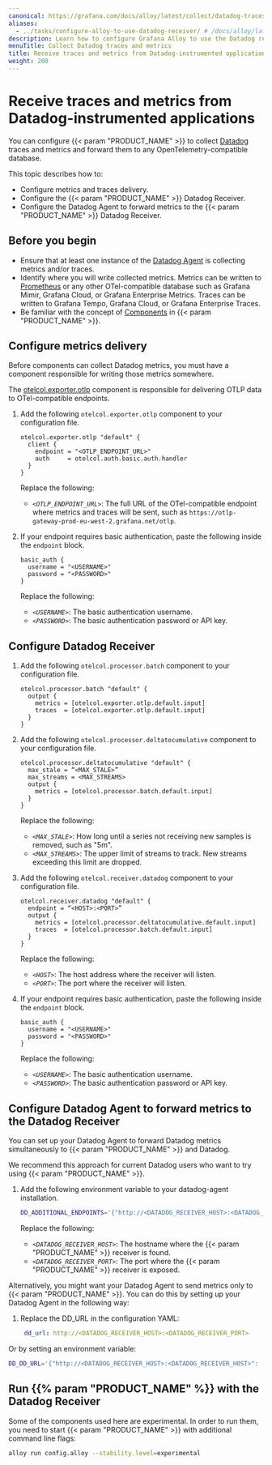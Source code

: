 ```yaml
---
canonical: https://grafana.com/docs/alloy/latest/collect/datadog-traces-metrics/
aliases:
  - ../tasks/configure-alloy-to-use-datadog-receiver/ # /docs/alloy/latest/tasks/configure-alloy-to-use-datadog-receiver/
description: Learn how to configure Grafana Alloy to use the Datadog receiver
menuTitle: Collect Datadog traces and metrics
title: Receive traces and metrics from Datadog-instrumented applications
weight: 200
---
```


# Receive traces and metrics from Datadog-instrumented applications

You can configure {{< param "PRODUCT_NAME" >}} to collect [Datadog][] traces and metrics and forward them to any OpenTelemetry-compatible database.

This topic describes how to:

* Configure metrics and traces delivery.
* Configure the {{< param "PRODUCT_NAME" >}} Datadog Receiver.
* Configure the Datadog Agent to forward metrics to the {{< param "PRODUCT_NAME" >}} Datadog Receiver.

## Before you begin

* Ensure that at least one instance of the [Datadog Agent][] is collecting metrics and/or traces.
* Identify where you will write collected metrics.
  Metrics can be written to [Prometheus]() or any other OTel-compatible database such as Grafana Mimir, Grafana Cloud, or Grafana Enterprise Metrics.
  Traces can be written to Grafana Tempo, Grafana Cloud, or Grafana Enterprise Traces.
* Be familiar with the concept of [Components][] in {{< param "PRODUCT_NAME" >}}.

## Configure metrics delivery

Before components can collect Datadog metrics, you must have a component responsible for writing those metrics somewhere.

The [otelcol.exporter.otlp][] component is responsible for delivering OTLP data to OTel-compatible endpoints.

1. Add the following `otelcol.exporter.otlp` component to your configuration file.

   ```alloy
   otelcol.exporter.otlp "default" {
     client {
       endpoint = "<OTLP_ENDPOINT_URL>"
       auth     = otelcol.auth.basic.auth.handler
     }
   }
   ```

   Replace the following:

    - _`<OTLP_ENDPOINT_URL>`_: The full URL of the OTel-compatible endpoint where metrics and traces will be sent, such as `https://otlp-gateway-prod-eu-west-2.grafana.net/otlp`.

1. If your endpoint requires basic authentication, paste the following inside the `endpoint` block.

   ```alloy
   basic_auth {
     username = "<USERNAME>"
     password = "<PASSWORD>"
   }
   ```

   Replace the following:

    - _`<USERNAME>`_: The basic authentication username.
    - _`<PASSWORD>`_: The basic authentication password or API key.

## Configure Datadog Receiver

1. Add the following `otelcol.processor.batch` component to your configuration file.

   ```alloy
   otelcol.processor.batch "default" {
     output {
       metrics = [otelcol.exporter.otlp.default.input]
       traces  = [otelcol.exporter.otlp.default.input]
     }
   }
   ```

1. Add the following `otelcol.processor.deltatocumulative` component to your configuration file.

   ```alloy
   otelcol.processor.deltatocumulative "default" {
     max_stale = “<MAX_STALE>”
     max_streams = <MAX_STREAMS>
     output {
       metrics = [otelcol.processor.batch.default.input]
     }
   }
   ```

   Replace the following:

    - _`<MAX_STALE>`_: How long until a series not receiving new samples is removed, such as "5m".
    - _`<MAX_STREAMS>`_: The upper limit of streams to track. New streams exceeding this limit are dropped.

1. Add the following `otelcol.receiver.datadog` component to your configuration file.

   ```alloy
   otelcol.receiver.datadog "default" {
     endpoint = “<HOST>:<PORT>”
     output {
       metrics = [otelcol.processor.deltatocumulative.default.input]
       traces  = [otelcol.processor.batch.default.input]
     }
   }
   ```

    Replace the following:

    - _`<HOST>`_: The host address where the receiver will listen.
    - _`<PORT>`_: The port where the receiver will listen.

1. If your endpoint requires basic authentication, paste the following inside the `endpoint` block.

   ```alloy
   basic_auth {
     username = "<USERNAME>"
     password = "<PASSWORD>"
   }
   ```

    Replace the following:

    - _`<USERNAME>`_: The basic authentication username.
    - _`<PASSWORD>`_: The basic authentication password or API key.

## Configure Datadog Agent to forward metrics to the Datadog Receiver

You can set up your Datadog Agent to forward Datadog metrics simultaneously to {{< param "PRODUCT_NAME" >}} and Datadog.

We recommend this approach for current Datadog users who want to try using {{< param "PRODUCT_NAME" >}}.

1. Add the following environment variable to your datadog-agent installation.

   ```bash
   DD_ADDITIONAL_ENDPOINTS='{"http://<DATADOG_RECEIVER_HOST>:<DATADOG_RECEIVER_HOST>": ["datadog-receiver"]}'
   ```

   Replace the following:

    - _`<DATADOG_RECEIVER_HOST>`_: The hostname where the {{< param "PRODUCT_NAME" >}} receiver is found.
    - _`<DATADOG_RECEIVER_PORT>`_: The port where the {{< param "PRODUCT_NAME" >}} receiver is exposed.

Alternatively, you might want your Datadog Agent to send metrics only to {{< param "PRODUCT_NAME" >}}. 
You can do this by setting up your Datadog Agent in the following way:

1. Replace the DD_URL in the configuration YAML:

   ```yaml
    dd_url: http://<DATADOG_RECEIVER_HOST>:<DATADOG_RECEIVER_PORT>
   ```
Or by setting an environment variable:


   ```bash
   DD_DD_URL='{"http://<DATADOG_RECEIVER_HOST>:<DATADOG_RECEIVER_HOST>": ["datadog-receiver"]}'
   ```

## Run {{% param "PRODUCT_NAME" %}} with the Datadog Receiver

Some of the components used here are experimental. In order to run them, you need to start {{< param "PRODUCT_NAME" >}} with additional command line flags:

   ```bash
   alloy run config.alloy --stability.level=experimental
   ```

[Datadog]: https://www.datadoghq.com/
[Datadog Agent]: https://docs.datadoghq.com/agent/
[Prometheus]: https://prometheus.io
[OTLP]: https://opentelemetry.io/docs/specs/otlp/
[otelcol.exporter.otlp]: ../../reference/components/otelcol/otelcol.exporter.otlp
[Components]: ../../get-started/components
